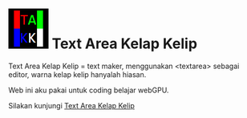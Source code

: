 # ![icon](TAKKicon.png) Text Area Kelap Kelip
Text Area Kelap Kelip = text maker, menggunakan &lt;textarea> sebagai editor, warna kelap kelip hanyalah hiasan.  
  
Web ini aku pakai untuk coding belajar webGPU.  

Silakan kunjungi [Text Area Kelap Kelip](https://angkasamuhammad.github.io/TextAreaKelapKelip/TextAreaKelapKelip.html)
